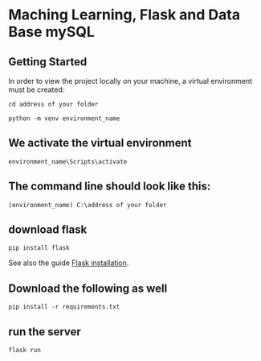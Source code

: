 # Maching Learning, Flask and Data Base mySQL

## Getting Started

In order to view the project locally on your machine, a virtual environment must be created:

```
cd address of your folder
```

```
python -m venv environment_name
```
## We activate the virtual environment
```
environment_name\Scripts\activate
```
## The command line should look like this:
```
(environment_name) C:\address of your folder
```
## download flask
```
pip install flask
```
See also the guide [Flask installation](https://flask.palletsprojects.com/en/3.0.x/installation/).
## Download the following as well
```
pip install -r requirements.txt
```
## run the server
```
flask run
```







